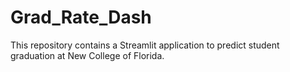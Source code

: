 # Grad_Rate_Dash
This repository contains a Streamlit application to predict student graduation at New College of Florida. 
